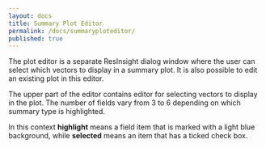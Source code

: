 ```yaml
---
layout: docs
title: Summary Plot Editor
permalink: /docs/summaryploteditor/
published: true
---
```


The plot editor is a separate ResInsight dialog window where the user can select which vectors to display in a summary plot. It is also possible to edit an existing plot in this editor.

The upper part of the editor contains editor for selecting vectors to display in the plot. The number of fields vary from 3 to 6 depending on which summary type is highlighted.

<div class="note">
In this context <b>highlight</b> means a field item that is marked with a light blue background, while <b>selected</b> means an item that has a ticked check box.
</div>

